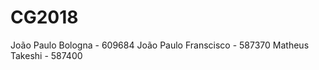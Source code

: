 # CG2018
João Paulo Bologna    - 609684 
João Paulo Franscisco - 587370
Matheus Takeshi       - 587400
